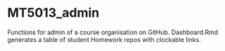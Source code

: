 # MT5013_admin

Functions for admin of a course organisation on GitHub. Dashboard.Rmd generates a table of student Homework repos with clockable links.